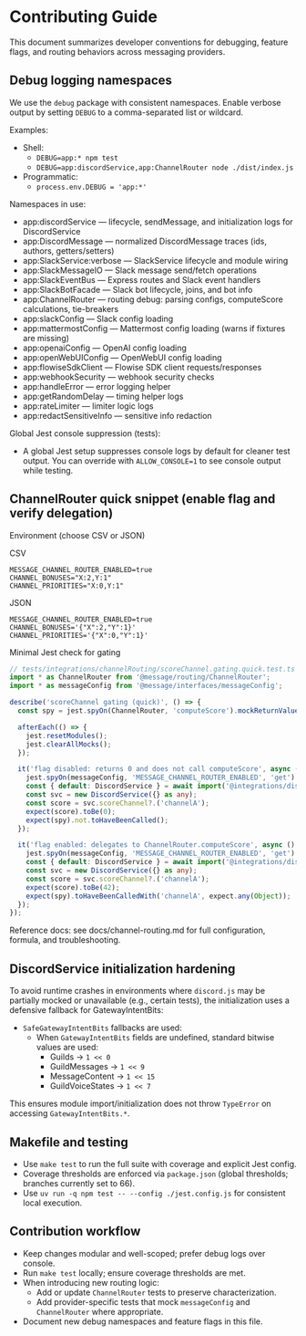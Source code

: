 # Contributing Guide

This document summarizes developer conventions for debugging, feature flags, and routing behaviors across messaging providers.

## Debug logging namespaces

We use the `debug` package with consistent namespaces. Enable verbose output by setting `DEBUG` to a comma-separated list or wildcard.

Examples:
- Shell:
  - `DEBUG=app:* npm test`
  - `DEBUG=app:discordService,app:ChannelRouter node ./dist/index.js`
- Programmatic:
  - `process.env.DEBUG = 'app:*'`

Namespaces in use:
- app:discordService — lifecycle, sendMessage, and initialization logs for DiscordService
- app:DiscordMessage — normalized DiscordMessage traces (ids, authors, getters/setters)
- app:SlackService:verbose — SlackService lifecycle and module wiring
- app:SlackMessageIO — Slack message send/fetch operations
- app:SlackEventBus — Express routes and Slack event handlers
- app:SlackBotFacade — Slack bot lifecycle, joins, and bot info
- app:ChannelRouter — routing debug: parsing configs, computeScore calculations, tie-breakers
- app:slackConfig — Slack config loading
- app:mattermostConfig — Mattermost config loading (warns if fixtures are missing)
- app:openaiConfig — OpenAI config loading
- app:openWebUIConfig — OpenWebUI config loading
- app:flowiseSdkClient — Flowise SDK client requests/responses
- app:webhookSecurity — webhook security checks
- app:handleError — error logging helper
- app:getRandomDelay — timing helper logs
- app:rateLimiter — limiter logic logs
- app:redactSensitiveInfo — sensitive info redaction

Global Jest console suppression (tests):
- A global Jest setup suppresses console logs by default for cleaner test output. You can override with `ALLOW_CONSOLE=1` to see console output while testing.

## ChannelRouter quick snippet (enable flag and verify delegation)

Environment (choose CSV or JSON)

CSV
```
MESSAGE_CHANNEL_ROUTER_ENABLED=true
CHANNEL_BONUSES="X:2,Y:1"
CHANNEL_PRIORITIES="X:0,Y:1"
```

JSON
```
MESSAGE_CHANNEL_ROUTER_ENABLED=true
CHANNEL_BONUSES='{"X":2,"Y":1}'
CHANNEL_PRIORITIES='{"X":0,"Y":1}'
```

Minimal Jest check for gating
```ts
// tests/integrations/channelRouting/scoreChannel.gating.quick.test.ts
import * as ChannelRouter from '@message/routing/ChannelRouter';
import * as messageConfig from '@message/interfaces/messageConfig';

describe('scoreChannel gating (quick)', () => {
  const spy = jest.spyOn(ChannelRouter, 'computeScore').mockReturnValue(42);

  afterEach(() => {
    jest.resetModules();
    jest.clearAllMocks();
  });

  it('flag disabled: returns 0 and does not call computeScore', async () => {
    jest.spyOn(messageConfig, 'MESSAGE_CHANNEL_ROUTER_ENABLED', 'get').mockReturnValue(false);
    const { default: DiscordService } = await import('@integrations/discord/DiscordService');
    const svc = new DiscordService({} as any);
    const score = svc.scoreChannel?.('channelA');
    expect(score).toBe(0);
    expect(spy).not.toHaveBeenCalled();
  });

  it('flag enabled: delegates to ChannelRouter.computeScore', async () => {
    jest.spyOn(messageConfig, 'MESSAGE_CHANNEL_ROUTER_ENABLED', 'get').mockReturnValue(true);
    const { default: DiscordService } = await import('@integrations/discord/DiscordService');
    const svc = new DiscordService({} as any);
    const score = svc.scoreChannel?.('channelA');
    expect(score).toBe(42);
    expect(spy).toHaveBeenCalledWith('channelA', expect.any(Object));
  });
});
```

Reference docs: see docs/channel-routing.md for full configuration, formula, and troubleshooting.

## DiscordService initialization hardening

To avoid runtime crashes in environments where `discord.js` may be partially mocked or unavailable (e.g., certain tests), the initialization uses a defensive fallback for GatewayIntentBits:

- `SafeGatewayIntentBits` fallbacks are used:
  - When `GatewayIntentBits` fields are undefined, standard bitwise values are used:
    - Guilds → `1 << 0`
    - GuildMessages → `1 << 9`
    - MessageContent → `1 << 15`
    - GuildVoiceStates → `1 << 7`

This ensures module import/initialization does not throw `TypeError` on accessing `GatewayIntentBits.*`.

## Makefile and testing

- Use `make test` to run the full suite with coverage and explicit Jest config.
- Coverage thresholds are enforced via `package.json` (global thresholds; branches currently set to 66).
- Use `uv run -q npm test -- --config ./jest.config.js` for consistent local execution.

## Contribution workflow

- Keep changes modular and well-scoped; prefer debug logs over console.
- Run `make test` locally; ensure coverage thresholds are met.
- When introducing new routing logic:
  - Add or update `ChannelRouter` tests to preserve characterization.
  - Add provider-specific tests that mock `messageConfig` and `ChannelRouter` where appropriate.
- Document new debug namespaces and feature flags in this file.